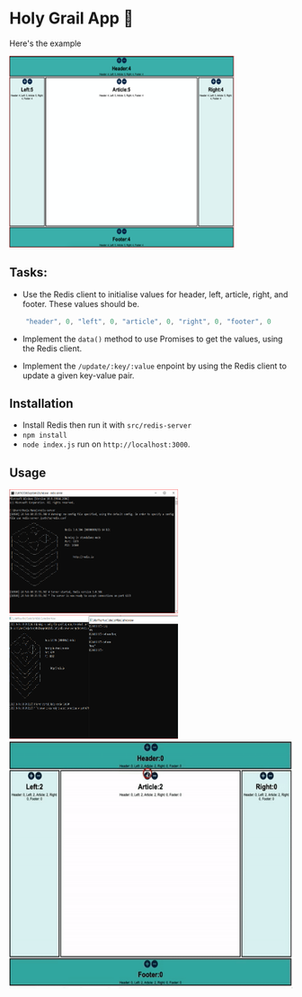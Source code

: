 # Holy Grail App 🎨

Here's the example

<img src = 'https://github.com/mkp9233/Holy_Grail_App/blob/main/public/example.png?token=ATDMTEDNTR4WVHJ53R25ZADBNPK5G' width="400" height="340"> 

## Tasks:

- Use the Redis client to initialise values for header, left, article, right, and footer. These values should be.

```javascript
    "header", 0, "left", 0, "article", 0, "right", 0, "footer", 0 
```

- Implement the ```data()``` method to use Promises to get the values, using the Redis client.

- Implement the ```/update/:key/:value``` enpoint by using the Redis client to update a given key-value pair.

## Installation

- Install Redis then run it with `src/redis-server`
- ```npm install```
- `node index.js` run on `http://localhost:3000`.

## Usage

<img src = 'https://github.com/mkp9233/Holy_Grail_App/blob/main/public/server.png?token=ATDMTEFBO4QJRPZRFW4K4WDBNPNYY' width="300" height="220"> 

<img src = 'https://github.com/mkp9233/Holy_Grail_App/blob/main/public/server1.png?token=ATDMTEFBO4QJRPZRFW4K4WDBNPNYY' width="300" height="220"> 

<img src = 'https://github.com/mkp9233/Holy_Grail_App/blob/main/public/example.gif?token=ATDMTEAYRRPT223GZJJKUTDBNPK5I' width="550" height="440"> 


 
